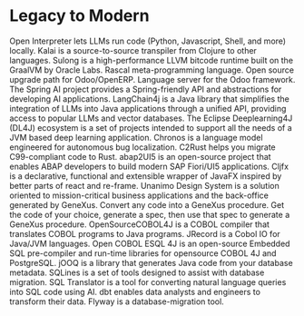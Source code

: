# Legacy to Modern

Open Interpreter lets LLMs run code (Python, Javascript, Shell, and more) locally. Kalai is a source-to-source transpiler from Clojure to other languages. Sulong is a high-performance LLVM bitcode runtime built on the GraalVM by Oracle Labs. Rascal meta-programming language. Open source upgrade path for Odoo/OpenERP. Language server for the Odoo framework. The Spring AI project provides a Spring-friendly API and abstractions for developing AI applications. LangChain4j is a Java library that simplifies the integration of LLMs into Java applications through a unified API, providing access to popular LLMs and vector databases. The Eclipse Deeplearning4J (DL4J) ecosystem is a set of projects intended to support all the needs of a JVM based deep learning application. Chronos is a language model engineered for autonomous bug localization. C2Rust helps you migrate C99-compliant code to Rust. abap2UI5 is an open-source project that enables ABAP developers to build modern SAP Fiori/UI5 applications. Cljfx is a declarative, functional and extensible wrapper of JavaFX inspired by better parts of react and re-frame. Unanimo Design System is a solution oriented to mission-critical business applications and the back-office generated by GeneXus. Convert any code into a GeneXus procedure. Get the code of your choice, generate a spec, then use that spec to generate a GeneXus procedure. OpenSourceCOBOL4J is a COBOL compiler that translates COBOL programs to Java programs. JRecord is a Cobol IO for Java/JVM languages. Open COBOL ESQL 4J is an open-source Embedded SQL pre-compiler and run-time libraries for opensource COBOL 4J and PostgreSQL. jOOQ is a library that generates Java code from your database metadata. SQLines is a set of tools designed to assist with database migration. SQL Translator is a tool for converting natural language queries into SQL code using AI. dbt enables data analysts and engineers to transform their data. Flyway is a database-migration tool.